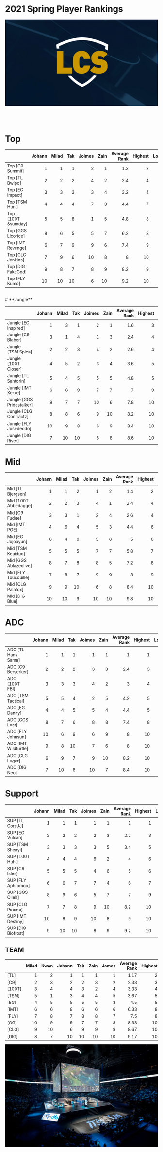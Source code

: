 # 2021 Spring Player Rankings

![LCS](images/LCS_image.jpeg)
<br/>

<br/><br/>
# **Top**
|                    |   Johann |   Milad |   Tak |   Joimes |   Zain |   Average Rank |   Highest |   Lowest |
|:-------------------|---------:|--------:|------:|---------:|-------:|---------------:|----------:|---------:|
| Top [C9 Summit]    |        1 |       1 |     1 |        2 |      1 |            1.2 |         2 |        1 |
| Top [TL Bwipo]     |        2 |       2 |     2 |        4 |      2 |            2.4 |         4 |        2 |
| Top [EG Impact]    |        3 |       3 |     3 |        3 |      4 |            3.2 |         4 |        3 |
| Top [TSM Huni]     |        4 |       4 |     4 |        7 |      3 |            4.4 |         7 |        3 |
| Top [100T Ssumday] |        5 |       5 |     8 |        1 |      5 |            4.8 |         8 |        1 |
| Top [GGS Licorice] |        8 |       6 |     5 |        5 |      7 |            6.2 |         8 |        5 |
| Top [IMT Revenge]  |        6 |       7 |     9 |        9 |      6 |            7.4 |         9 |        6 |
| Top [CLG Jenkins]  |        7 |       9 |     6 |       10 |      8 |            8   |        10 |        6 |
| Top [DIG FakeGod]  |        9 |       8 |     7 |        8 |      9 |            8.2 |         9 |        7 |
| Top [FLY Kumo]     |       10 |      10 |    10 |        6 |     10 |            9.2 |        10 |        6 |

<br/>
# **Jungle**

|                           |   Johann |   Milad |   Tak |   Joimes |   Zain |   Average Rank |   Highest |   Lowest |
|:--------------------------|---------:|--------:|------:|---------:|-------:|---------------:|----------:|---------:|
| Jungle [EG Inspired]      |        1 |       3 |     1 |        2 |      1 |            1.6 |         3 |        1 |
| Jungle [C9 Blaber]        |        3 |       1 |     4 |        1 |      3 |            2.4 |         4 |        1 |
| Jungle [TSM Spica]        |        2 |       2 |     3 |        4 |      2 |            2.6 |         4 |        2 |
| Jungle [100T Closer]      |        4 |       5 |     2 |        3 |      4 |            3.6 |         5 |        2 |
| Jungle [TL Santorin]      |        5 |       4 |     5 |        5 |      5 |            4.8 |         5 |        4 |
| Jungle [IMT Xerxe]        |        6 |       6 |     9 |        7 |      7 |            7   |         9 |        6 |
| Jungle [GGS Pridestalker] |        9 |       7 |     7 |       10 |      6 |            7.8 |        10 |        6 |
| Jungle [CLG Contractz]    |        8 |       8 |     6 |        9 |     10 |            8.2 |        10 |        6 |
| Jungle [FLY Josedeodo]    |       10 |       9 |     8 |        6 |      9 |            8.4 |        10 |        6 |
| Jungle [DIG River]        |        7 |      10 |    10 |        8 |      8 |            8.6 |        10 |        7 |

# **Mid**
|                       |   Johann |   Milad |   Tak |   Joimes |   Zain |   Average Rank |   Highest |   Lowest |
|:----------------------|---------:|--------:|------:|---------:|-------:|---------------:|----------:|---------:|
| Mid [TL Bjergsen]     |        1 |       1 |     2 |        1 |      2 |            1.4 |         2 |        1 |
| Mid [100T Abbedagge]  |        2 |       2 |     3 |        4 |      1 |            2.4 |         4 |        1 |
| Mid [C9 Fudge]        |        3 |       3 |     1 |        2 |      4 |            2.6 |         4 |        1 |
| Mid [IMT POE]         |        4 |       6 |     4 |        5 |      3 |            4.4 |         6 |        3 |
| Mid [EG Jojopyun]     |        6 |       4 |     6 |        3 |      6 |            5   |         6 |        3 |
| Mid [TSM Keaiduo]     |        5 |       5 |     5 |        7 |      7 |            5.8 |         7 |        5 |
| Mid [GGS Ablazeolive] |        8 |       7 |     8 |        8 |      5 |            7.2 |         8 |        5 |
| Mid [FLY Toucouille]  |        7 |       8 |     7 |        9 |      9 |            8   |         9 |        7 |
| Mid [CLG Palafox]     |        9 |       9 |    10 |        6 |      8 |            8.4 |        10 |        6 |
| Mid [DIG Blue]        |       10 |      10 |     9 |       10 |     10 |            9.8 |        10 |        9 |

# **ADC**
|                      |   Johann |   Milad |   Tak |   Joimes |   Zain |   Average Rank |   Highest |   Lowest |
|:---------------------|---------:|--------:|------:|---------:|-------:|---------------:|----------:|---------:|
| ADC [TL Hans Sama]   |        1 |       1 |     1 |        1 |      1 |            1   |         1 |        1 |
| ADC [C9 Berserker]   |        2 |       2 |     2 |        3 |      3 |            2.4 |         3 |        2 |
| ADC [100T FBI]       |        3 |       3 |     3 |        4 |      2 |            3   |         4 |        2 |
| ADC [TSM Tactical]   |        5 |       5 |     4 |        2 |      5 |            4.2 |         5 |        2 |
| ADC [EG Danny]       |        4 |       4 |     5 |        5 |      4 |            4.4 |         5 |        4 |
| ADC [GGS Lost]       |        8 |       7 |     6 |        8 |      8 |            7.4 |         8 |        6 |
| ADC [FLY Johnsun]    |       10 |       6 |     9 |        6 |      9 |            8   |        10 |        6 |
| ADC [IMT Wildturtle] |        9 |       8 |    10 |        7 |      6 |            8   |        10 |        6 |
| ADC [CLG Luger]      |        6 |       9 |     7 |        9 |     10 |            8.2 |        10 |        6 |
| ADC [DIG Neo]        |        7 |      10 |     8 |       10 |      7 |            8.4 |        10 |        7 |

# **Support**
|                    |   Johann |   Milad |   Tak |   Joimes |   Zain |   Average Rank |   Highest |   Lowest |
|:-------------------|---------:|--------:|------:|---------:|-------:|---------------:|----------:|---------:|
| SUP [TL CoreJJ]    |        1 |       1 |     1 |        1 |      1 |            1   |         1 |        1 |
| SUP [EG Vulcan]    |        2 |       2 |     2 |        2 |      3 |            2.2 |         3 |        2 |
| SUP [TSM Shenyi]   |        3 |       3 |     3 |        3 |      5 |            3.4 |         5 |        3 |
| SUP [100T Huhi]    |        4 |       4 |     4 |        6 |      2 |            4   |         6 |        2 |
| SUP [C9 Isles]     |        5 |       5 |     5 |        4 |      6 |            5   |         6 |        4 |
| SUP [FLY Aphromoo] |        6 |       6 |     7 |        7 |      4 |            6   |         7 |        4 |
| SUP [GGS Olleh]    |        8 |       9 |     6 |        5 |      7 |            7   |         9 |        5 |
| SUP [CLG Poome]    |        7 |       7 |     8 |        9 |     10 |            8.2 |        10 |        7 |
| SUP [IMT Destiny]  |       10 |       8 |     9 |       10 |      8 |            9   |        10 |        8 |
| SUP [DIG Biofrost] |        9 |      10 |    10 |        8 |      9 |            9.2 |        10 |        8 |


## TEAM
|        |   Milad |   Kwan |   Johann |   Tak |   Zain |   James |   Average Rank |   Highest |   Lowest |
|:-------|--------:|-------:|---------:|------:|-------:|--------:|---------------:|----------:|---------:|
| [TL]   |       1 |      2 |        1 |     1 |      1 |       1 |           1.17 |         2 |        1 |
| [C9]   |       2 |      3 |        2 |     2 |      3 |       2 |           2.33 |         3 |        2 |
| [100T] |       3 |      4 |        4 |     3 |      2 |       4 |           3.33 |         4 |        2 |
| [TSM]  |       5 |      1 |        3 |     4 |      4 |       5 |           3.67 |         5 |        1 |
| [EG]   |       4 |      5 |        5 |     5 |      5 |       3 |           4.5  |         5 |        3 |
| [IMT]  |       6 |      6 |        8 |     6 |      6 |       6 |           6.33 |         8 |        6 |
| [FLY]  |       7 |      8 |        7 |     8 |      8 |       7 |           7.5  |         8 |        7 |
| [GG]   |      10 |      9 |        9 |     7 |      7 |       8 |           8.33 |        10 |        7 |
| [CLG]  |       9 |     10 |        6 |     9 |      9 |       9 |           8.67 |        10 |        6 |
| [DIG]  |       8 |      7 |       10 |    10 |     10 |      10 |           9.17 |        10 |        7 |


![stadium](images/LCS_stadium.jpg)
